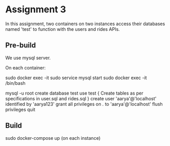 # Assignment 3

In this assignment, two containers on two instances access their databases named 'test' to function with the users and rides APIs. 


## Pre-build

We use mysql server.

On each container:

sudo docker exec -it sudo service mysql start
sudo docker exec -it /bin/bash


mysql -u root
create database test
use test
{ Create tables as per specifications in user.sql and rides.sql }
create user 'aarya'@'localhost' identified by 'aarya123'
grant all privileges on *.* to 'aarya'@'localhost'
flush privileges
quit

## Build

sudo docker-compose up (on each instance)
